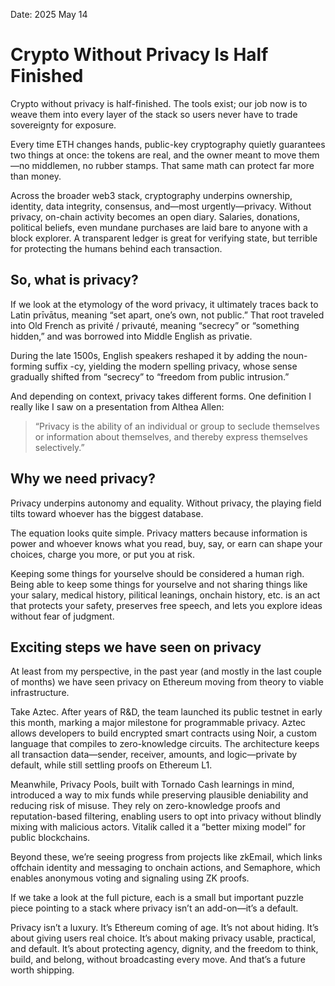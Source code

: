 Date: 2025 May 14
# Crypto Without Privacy Is Half Finished

Crypto without privacy is half-finished. The tools exist; our job now is to weave them into every layer of the stack so users never have to trade sovereignty for exposure.

Every time ETH changes hands, public-key cryptography quietly guarantees two things at once: the tokens are real, and the owner meant to move them—no middlemen, no rubber stamps. That same math can protect far more than money.

Across the broader web3 stack, cryptography underpins ownership, identity, data integrity, consensus, and—most urgently—privacy. Without privacy, on-chain activity becomes an open diary. Salaries, donations, political beliefs, even mundane purchases are laid bare to anyone with a block explorer. A transparent ledger is great for verifying state, but terrible for protecting the humans behind each transaction.

## So, what is privacy?

If we look at the etymology of the word privacy, it ultimately traces back to Latin prīvātus, meaning “set apart, one’s own, not public.” That root traveled into Old French as privité / privauté, meaning “secrecy” or “something hidden,” and was borrowed into Middle English as privatie.

During the late 1500s, English speakers reshaped it by adding the noun-forming suffix -cy, yielding the modern spelling privacy, whose sense gradually shifted from “secrecy” to “freedom from public intrusion.”

And depending on context, privacy takes different forms. One definition I really like I saw on a presentation from Althea Allen:

>“Privacy is the ability of an individual or group to seclude themselves or information about themselves, and thereby express themselves selectively.”

## Why we need privacy?
Privacy underpins autonomy and equality. Without privacy, the playing field tilts toward whoever has the biggest database.

The equation looks quite simple. Privacy matters because information is power and whoever knows what you read, buy, say, or earn can shape your choices, charge you more, or put you at risk.

Keeping some things for yourselve should be considered a human righ. Being able to keep some things for yourselve and not sharing things like your salary, medical history, pilitical leanings, onchain history, etc. is an act that protects your safety, preserves free speech, and lets you explore ideas without fear of judgment.

## Exciting steps we have seen on privacy

At least from my perspective, in the past year (and mostly in the last couple of months) we have seen privacy on Ethereum moving from theory to viable infrastructure.

Take Aztec. After years of R&D, the team launched its public testnet in early this month, marking a major milestone for programmable privacy. Aztec allows developers to build encrypted smart contracts using Noir, a custom language that compiles to zero-knowledge circuits. The architecture keeps all transaction data—sender, receiver, amounts, and logic—private by default, while still settling proofs on Ethereum L1.

Meanwhile, Privacy Pools, built with Tornado Cash learnings in mind, introduced a way to mix funds while preserving plausible deniability and reducing risk of misuse. They rely on zero-knowledge proofs and reputation-based filtering, enabling users to opt into privacy without blindly mixing with malicious actors. Vitalik called it a “better mixing model” for public blockchains.

Beyond these, we’re seeing progress from projects like zkEmail, which links offchain identity and messaging to onchain actions, and Semaphore, which enables anonymous voting and signaling using ZK proofs.

If we take a look at the full picture, each is a small but important puzzle piece pointing to a stack where privacy isn’t an add-on—it’s a default.

Privacy isn’t a luxury. It’s Ethereum coming of age.
It’s not about hiding. It’s about giving users real choice.
It’s about making privacy usable, practical, and default.
It’s about protecting agency, dignity, and the freedom to think, build, and belong, without broadcasting every move.
And that’s a future worth shipping.

